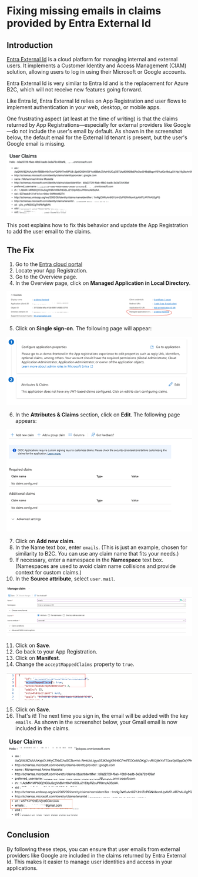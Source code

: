 # Fixing missing emails in claims provided by Entra External Id
## Introduction
[Entra External Id](https://developer.microsoft.com/en-us/identity/external-id) is a cloud platform for managing internal and external users. It implements a Customer Identity and Access Management (CIAM) solution, allowing users to log in using their Microsoft or Google accounts.

Entra External Id is very similar to Entra Id and is the replacement for Azure B2C, which will not receive new features going forward.

Like Entra Id, Entra External Id relies on App Registration and user flows to implement authentication in your web, desktop, or mobile apps.

One frustrating aspect (at least at the time of writing) is that the claims returned by App Registrations—especially for external providers like Google—do not include the user's email by default. As shown in the screenshot below, the default email for the External Id tenant is present, but the user's Google email is missing.

![Image](/2025/08/claim-mapping-entra-external-id/images/01.initial-claims.png)

This post explains how to fix this behavior and update the App Registration to add the user email to the claims.

## The Fix

1. Go to the [Entra cloud portal](https://entra.microsoft.com/)
2. Locate your App Registration.
3. Go to the Overview page.
4. In the Overview page, click on **Managed Application in Local Directory**.

![Image](/2025/08/claim-mapping-entra-external-id/images/02.overview.png)

5. Click on **Single sign-on**. The following page will appear:

![Image](/2025/08/claim-mapping-entra-external-id/images/03.single-sign-on.png)

6. In the **Attributes & Claims** section, click on **Edit**. The following page appears:

![Image](/2025/08/claim-mapping-entra-external-id/images/04.attributes-claims.png)

7. Click on **Add new claim**.
8. In the Name text box, enter `emails`. (This is just an example, chosen for similarity to B2C. You can use any claim name that fits your needs.)
9. If necessary, enter a namespace in the **Namespace** text box. (Namespaces are used to avoid claim name collisions and provide context for custom claims.)
10. In the **Source attribute**, select `user.mail`.

![Image](/2025/08/claim-mapping-entra-external-id/images/05.email-claim.png)

11. Click on **Save**.
12. Go back to your App Registration.
13. Click on **Manifest**.
14. Change the `acceptMappedClaims` property to `true`.


![Image](/2025/08/claim-mapping-entra-external-id/images/06.mapped-claim.png)

15. Click on **Save**.
16. That's it! The next time you sign in, the email will be added with the key `emails`. As shown in the screenshot below, your Gmail email is now included in the claims.

![Image](/2025/08/claim-mapping-entra-external-id/images/07.final-claims.png)

## Conclusion

By following these steps, you can ensure that user emails from external providers like Google are included in the claims returned by Entra External Id. This makes it easier to manage user identities and access in your applications.


